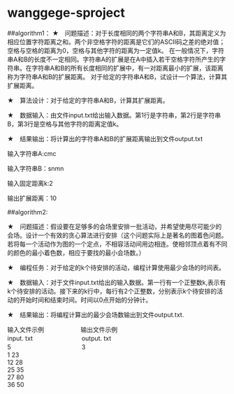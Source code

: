 # wanggege-sproject 

##algorithm1：
★　问题描述：对于长度相同的两个字符串A和B，其距离定义为相应位置字符距离之和。两个非空格字符的距离是它们的ASCII码之差的绝对值；空格与空格的距离为0，空格与其他字符的距离为一定值k。
在一般情况下，字符串A和B的长度不一定相同。字符串A的扩展是在A中插入若干空格字符所产生的字符串。在字符串A和B的所有长度相同的扩展中，有一对距离最小的扩展，该距离称为字符串A和B的扩展距离。
对于给定的字符串A和B，试设计一个算法，计算其扩展距离。  

★　算法设计：对于给定的字符串A和B，计算其扩展距离。  

★　数据输入：由文件input.txt给出输入数据。第1行是字符串，第2行是字符串B，第3行是空格与其他字符的距离定值k。  

★　结果输出：将计算出的字符串A和B的扩展距离输出到文件output.txt  

输入字符串A:cmc  

输入字符串B：snmn  

输入固定距离k:2  

输出扩展距离：10


##algorithm2:  

★　问题描述：假设要在足够多的会场里安排一批活动，并希望使用尽可能少的会场。设计一个有效的贪心算法进行安排（这个问题实际上是著名的图着色问题。若将每一个活动作为图的一个定点，不相容活动间用边相连。使相邻顶点着有不同的颜色的最小着色数，相应于要找的最小会场数。）  

★　编程任务：对于给定的k个待安排的活动，编程计算使用最少会场的时间表。  

★　数据输入：对于文件input.txt给出的输入数据。第一行有一个正整数k,表示有k个待安排的活动。接下来的k行中，每行有2个正整数，分别表示k个待安排的活动的开始时间和结束时间。时间以0点开始的分钟计。  

★　结果输出：将编程计算出的最少会场数输出到文件output.txt.

输入文件示例　　　　　　输出文件示例  
input. txt　　　　　　　　output. txt  
5 　　　　　 　　　　　　3  
1    23  
12   28  
25   35  
27   80  
36   50

